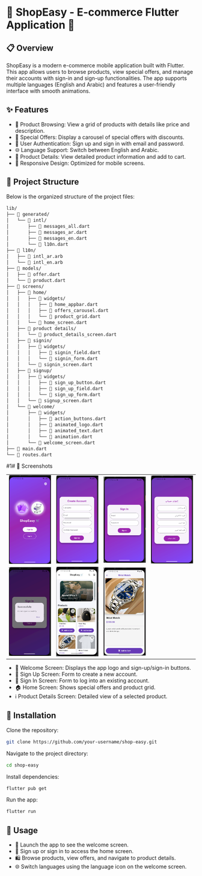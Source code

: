 # 🌟 ShopEasy - E-commerce Flutter Application 🌟
## 📋 Overview
ShopEasy is a modern e-commerce mobile application built with Flutter. This app allows users to browse products, view special offers, and manage their accounts with sign-in and sign-up functionalities. The app supports multiple languages (English and Arabic) and features a user-friendly interface with smooth animations.

## ✨ Features
- 🛒 Product Browsing: View a grid of products with details like price and description. 
- 🎁 Special Offers: Display a carousel of special offers with discounts. 
- 🔐 User Authentication: Sign up and sign in with email and password.
- 🌐 Language Support: Switch between English and Arabic. 
- 📝 Product Details: View detailed product information and add to cart. 
- 📱 Responsive Design: Optimized for mobile screens.
## 📂 Project Structure
Below is the organized structure of the project files:

```plaintext
lib/
├── 📁 generated/
│   └── 📁 intl/
│       ├── 📄 messages_all.dart
│       ├── 📄 messages_ar.dart
│       ├── 📄 messages_en.dart
│       └── 📄 l10n.dart
├── 📁 l10n/
│   ├── 📄 intl_ar.arb
│   └── 📄 intl_en.arb
├── 📁 models/
│   ├── 📄 offer.dart
│   └── 📄 product.dart
├── 📁 screens/
│   ├── 📁 home/
│   │   ├── 📁 widgets/
│   │   │   ├── 📄 home_appbar.dart
│   │   │   ├── 📄 offers_carousel.dart
│   │   │   └── 📄 product_grid.dart
│   │   └── 📄 home_screen.dart
│   ├── 📁 product details/
│   │   └── 📄 product_details_screen.dart
│   ├── 📁 signin/
│   │   ├── 📁 widgets/
│   │   │   ├── 📄 signin_field.dart
│   │   │   └── 📄 signin_form.dart
│   │   └── 📄 signin_screen.dart
│   ├── 📁 signup/
│   │   ├── 📁 widgets/
│   │   │   ├── 📄 sign_up_button.dart
│   │   │   ├── 📄 sign_up_field.dart
│   │   │   └── 📄 sign_up_form.dart
│   │   └── 📄 signup_screen.dart
│   └── 📁 welcome/
│       ├── 📁 widgets/
│       │   ├── 📄 action_buttons.dart
│       │   ├── 📄 animated_logo.dart
│       │   ├── 📄 animated_text.dart
│       │   └── 📄 animation.dart
│       └── 📄 welcome_screen.dart
├── 📄 main.dart
└── 📄 routes.dart
``` 

#1# 📸 Screenshots
<table>
  <tr>
    <td><img src="assets/images/screen_shot1.png" width="150"></td>
    <td><img src="assets/images/screen_shot2.png" width="150"></td>
    <td><img src="assets/images/screen_shot3.png" width="150"></td>
    <td><img src="assets/images/screen_shot4.png" width="150"></td>
  </tr>
  <tr>
    <td><img src="assets/images/screen_shot5.png" width="150"></td>
    <td><img src="assets/images/screen_shot6.png" width="150"></td>
    <td><img src="assets/images/screen_shot7.png" width="150"></td>
  </tr>
</table>

- 🎉 Welcome Screen: Displays the app logo and sign-up/sign-in buttons.
- 📝 Sign Up Screen: Form to create a new account.
- 🔑 Sign In Screen: Form to log into an existing account.
- 🏠 Home Screen: Shows special offers and product grid.
- ℹ️ Product Details Screen: Detailed view of a selected product.

## 🚀 Installation

Clone the repository:
```bash
git clone https://github.com/your-username/shop-easy.git
```
Navigate to the project directory:
```bash
cd shop-easy
```
Install dependencies:
```bash
flutter pub get
```
Run the app:
```bash
flutter run
```
## 📖 Usage
- 🚀 Launch the app to see the welcome screen.
- 📝 Sign up or sign in to access the home screen.
- 🛍️ Browse products, view offers, and navigate to product details.
- 🌐 Switch languages using the language icon on the welcome screen.

